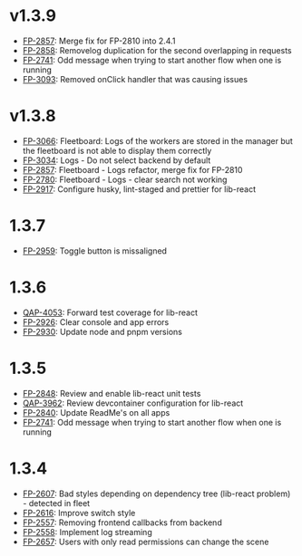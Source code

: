 # v1.3.9

- [FP-2857](https://movai.atlassian.net/browse/FP-2857): Merge fix for FP-2810 into 2.4.1
- [FP-2858](https://movai.atlassian.net/browse/FP-2858): Removelog duplication for the second overlapping in requests
- [FP-2741](https://movai.atlassian.net/browse/FP-2741): Odd message when trying to start another flow when one is running
- [FP-3093](https://movai.atlassian.net/browse/FP-3093): Removed onClick handler that was causing issues

# v1.3.8

- [FP-3066](https://movai.atlassian.net/browse/FP-3066): Fleetboard: Logs of the workers are stored in the manager but the fleetboard is not able to display them correctly
- [FP-3034](https://movai.atlassian.net/browse/FP-3034): Logs - Do not select backend by default
- [FP-2857](https://movai.atlassian.net/browse/FP-2857): Fleetboard - Logs refactor, merge fix for FP-2810
- [FP-2780](https://movai.atlassian.net/browse/FP-2780): Fleetboard - Logs - clear search not working
- [FP-2917](https://movai.atlassian.net/browse/FP-2917): Configure husky, lint-staged and prettier for lib-react

# 1.3.7

- [FP-2959](https://movai.atlassian.net/browse/FP-2959): Toggle button is missaligned

# 1.3.6

- [QAP-4053](https://movai.atlassian.net/browse/QAP-4053): Forward test coverage for lib-react
- [FP-2926](https://movai.atlassian.net/browse/FP-2926): Clear console and app errors
- [FP-2930](https://movai.atlassian.net/browse/FP-2930): Update node and pnpm versions

# 1.3.5

- [FP-2848](https://movai.atlassian.net/browse/FP-2848): Review and enable lib-react unit tests
- [QAP-3962](https://movai.atlassian.net/browse/QAP-3962): Review devcontainer configuration for lib-react
- [FP-2840](https://movai.atlassian.net/browse/FP-2840): Update ReadMe's on all apps
- [FP-2741](https://movai.atlassian.net/browse/FP-2741): Odd message when trying to start another flow when one is running

# 1.3.4

- [FP-2607](https://movai.atlassian.net/browse/FP-2607): Bad styles depending on dependency tree (lib-react problem) - detected in fleet
- [FP-2616](https://movai.atlassian.net/browse/FP-2607): Improve switch style
- [FP-2557](https://movai.atlassian.net/browse/FP-2557): Removing frontend callbacks from backend
- [FP-2558](https://movai.atlassian.net/browse/FP-2558): Implement log streaming
- [FP-2657](https://movai.atlassian.net/browse/FP-2657): Users with only read permissions can change the scene
